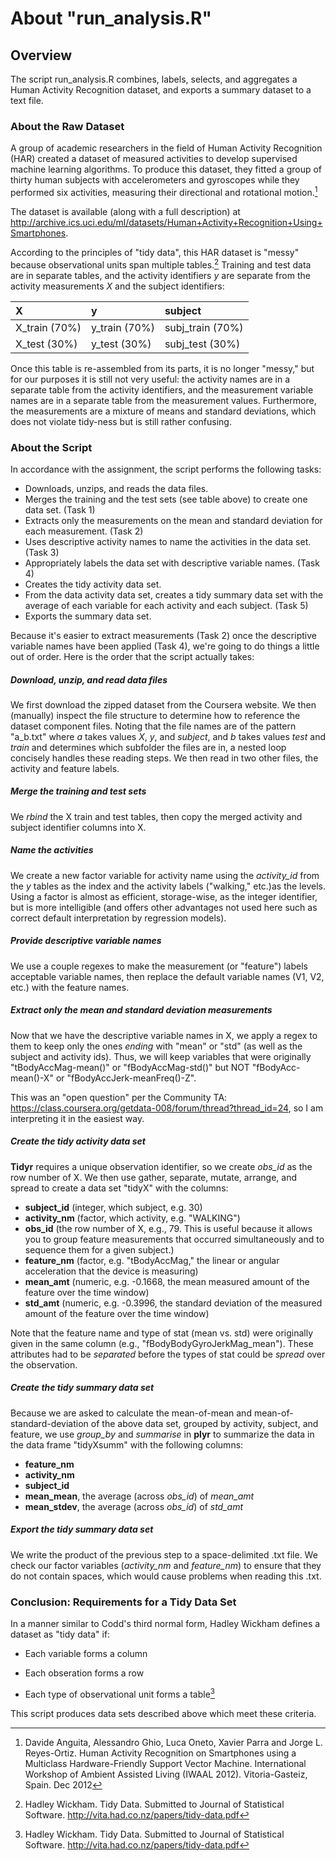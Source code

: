 # About "run_analysis.R"

## Overview

The script run_analysis.R combines, labels, selects, and aggregates a Human Activity Recognition dataset, and exports a summary dataset to a text file.

### About the Raw Dataset

A group of academic researchers in the field of Human Activity Recognition (HAR) created a dataset of measured activities to develop supervised machine learning algorithms.  To produce this dataset, they fitted a group of thirty human subjects with accelerometers and gyroscopes while they performed six activities, measuring their directional and rotational motion.[^har]  

The dataset is available (along with a full description) at <http://archive.ics.uci.edu/ml/datasets/Human+Activity+Recognition+Using+Smartphones>.

According to the principles of "tidy data", this HAR dataset is "messy" because observational units span multiple tables.[^hadley]  Training and test data are in separate tables, and the activity identifiers _y_ are separate from the activity measurements _X_ and the subject identifiers:   


  |     X         | y             | subject
  |:------------- | :------------ |:------------
  | X_train (70%) | y_train (70%) | subj_train (70%)
  | X_test (30%)  | y_test (30%)  | subj_test (30%)
  
Once this table is re-assembled from its parts, it is no longer "messy," but for our purposes it is still not very useful: the activity names are in a separate table from the activity identifiers, and the measurement variable names are in a separate table from the measurement values.  Furthermore, the measurements are a mixture of means and standard deviations, which does not violate tidy-ness but is still rather confusing.  

### About the Script

In accordance with the assignment, the script performs the following tasks:

* Downloads, unzips, and reads the data files.
* Merges the training and the test sets (see table above) to create one data set.  (Task 1)
* Extracts only the measurements on the mean and standard deviation for each measurement. (Task 2)
* Uses descriptive activity names to name the activities in the data set. (Task 3)
* Appropriately labels the data set with descriptive variable names. (Task 4)
* Creates the tidy activity data set.
* From the data activity data set, creates a tidy summary data set with the average of each variable for each activity and each subject. (Task 5)
* Exports the summary data set.

Because it's easier to extract measurements (Task 2) once the descriptive variable names have been applied (Task 4), we're going to do things a little out of order.  Here is the order that the script actually takes:

##### Download, unzip, and read data files

We first download the zipped dataset from the Coursera website.  We then (manually) inspect the file structure to determine how to reference the dataset component files.  Noting that the file names are of the pattern "a_b.txt" where _a_ takes values _X_, _y_, and _subject_, and _b_ takes values _test_ and _train_ and determines which subfolder the files are in, a nested loop concisely handles these reading steps.  We then read in two other files, the activity and feature labels. 

##### Merge the training and test sets

We _rbind_ the X train and test tables, then copy the merged activity and subject identifier columns into X.

##### Name the activities

We create a new factor variable for activity name using the _activity_id_ from the _y_ tables as the index and the activity labels ("walking," etc.)as the levels.  Using a factor is almost as efficient, storage-wise, as the integer identifier, but is more intelligible (and offers other advantages not used here such as correct default interpretation by regression models).
  
##### Provide descriptive variable names

We use a couple regexes to make the measurement (or "feature") labels acceptable variable names, then replace the default variable names (V1, V2, etc.) with the feature names.

##### Extract only the mean and standard deviation measurements

Now that we have the descriptive variable names in X, we apply a regex to them to keep only the ones *ending* with "mean" or "std" (as well as the subject and activity ids).  Thus, we will keep variables that were originally "tBodyAccMag-mean()" or "fBodyAccMag-std()" but NOT "fBodyAcc-mean()-X" or "fBodyAccJerk-meanFreq()-Z".  

This was an "open question" per the Community TA:
<https://class.coursera.org/getdata-008/forum/thread?thread_id=24>, so I am interpreting it in the easiest way.
   
##### Create the tidy activity data set

**Tidyr** requires a unique observation identifier, so we create _obs_id_ as the row number of X.  We then use gather, separate, mutate, arrange, and spread to create a data set "tidyX" with the columns:

* **subject_id** (integer, which subject, e.g. 30)
* **activity_nm** (factor, which activity, e.g. "WALKING")
* **obs_id** (the row number of X, e.g., 79.  This is useful because it allows you to group feature measurements that occurred simultaneously and to sequence them for a given subject.)
* **feature_nm** (factor, e.g. "tBodyAccMag," the linear or angular acceleration that the device is measuring)
* **mean_amt** (numeric, e.g. -0.1668, the mean measured amount of the feature over the time window)
* **std_amt** (numeric, e.g. -0.3996, the standard deviation of the measured amount of the feature over the time window)  

Note that the feature name and type of stat (mean vs. std) were originally given in the same column (e.g., "fBodyBodyGyroJerkMag_mean").  These attributes had to be _separated_ before the types of stat could be _spread_ over the observation.

##### Create the tidy summary data set

Because we are asked to calculate the mean-of-mean and mean-of-standard-deviation of the above data set, grouped by activity, subject, and feature, we use _group_by_ and _summarise_ in **plyr** to summarize the data in the data frame "tidyXsumm" with the following columns:

* **feature_nm**
* **activity_nm**
* **subject_id**
* **mean_mean**, the average (across _obs_id_) of _mean_amt_
* **mean_stdev**, the average (across _obs_id_) of _std_amt_

##### Export the tidy summary data set

We write the product of the previous step to a space-delimited .txt file.  We check our factor variables (_activity_nm_ and _feature_nm_) to ensure that they do not contain spaces, which would cause problems when reading this .txt.
  
### Conclusion: Requirements for a Tidy Data Set

In a manner similar to Codd's third normal form, Hadley Wickham defines a dataset as "tidy data" if:

* Each variable forms a column

* Each obseration forms a row

* Each type of observational unit forms a table[^hadley]

This script produces data sets described above which meet these criteria.


[^har]: Davide Anguita, Alessandro Ghio, Luca Oneto, Xavier Parra and Jorge L. Reyes-Ortiz. Human Activity Recognition on Smartphones using a Multiclass Hardware-Friendly Support Vector Machine. International Workshop of Ambient Assisted Living (IWAAL 2012). Vitoria-Gasteiz, Spain. Dec 2012

[^hadley]: Hadley Wickham.  Tidy Data.  Submitted to Journal of Statistical Software.  http://vita.had.co.nz/papers/tidy-data.pdf

